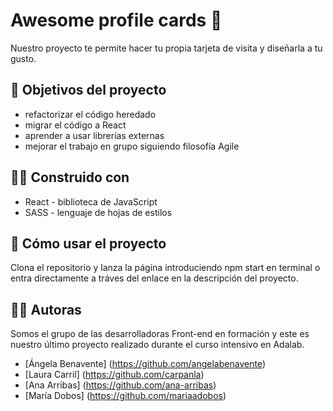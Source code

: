 # Awesome profile cards 🤩

Nuestro proyecto te permite hacer tu propia tarjeta de visita y diseñarla a tu gusto.

## 📌 Objetivos del proyecto
* refactorizar el código heredado
* migrar el código a React
* aprender a usar librerías externas
* mejorar el trabajo en grupo siguiendo filosofía Agile

## 👩‍🔧 Construido con
* React - biblioteca de JavaScript
* SASS - lenguaje de hojas de estilos

## 📝 Cómo usar el proyecto
Clona el repositorio y lanza la página introduciendo npm start en terminal o entra directamente a tráves del enlace en la descripción del proyecto.

## 👩‍💻 Autoras
Somos el grupo de las desarrolladoras Front-end en formación y este es nuestro último proyecto realizado durante el curso intensivo en Adalab.

* [Ángela Benavente] (https://github.com/angelabenavente)
* [Laura Carril] (https://github.com/carpanla)
* [Ana Arribas] (https://github.com/ana-arribas)
* [María Dobos] (https://github.com/mariaadobos)
